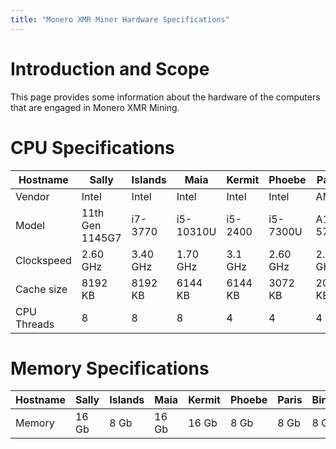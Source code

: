 ```yaml
---
title: "Monero XMR Miner Hardware Specifications"
---
```


# Introduction and Scope

This page provides some information about the hardware of the computers that are engaged in Monero XMR Mining.

# CPU Specifications

| Hostname    | Sally           | Islands          | Maia      | Kermit  | Phoebe    | Paris    | Bingo       |
| ----------- | --------------- | ---------------- | --------- | ------- | --------- |----------|-------------|
| Vendor      | Intel           | Intel            | Intel     | Intel   | Intel     | AMD      | AMD         |
| Model       | 11th Gen 1145G7 | i7-3770          | i5-10310U | i5-2400 | i5-7300U  | A10-5700 | AMD-A9-9420 |
| Clockspeed  | 2.60 GHz        | 3.40 GHz         | 1.70 GHz  | 3.1 GHz | 2.60 GHz  | 2.60 GHz | 3.0 GHz     |
| Cache size  | 8192 KB         | 8192 KB          | 6144 KB   | 6144 KB | 3072 KB   | 2048 KB  | 1024 KB     |
| CPU Threads | 8               | 8                | 8         | 4       | 4         | 4        | 2           |

# Memory Specifications

| Hostname    | Sally           | Islands          | Maia      | Kermit  | Phoebe    | Paris    | Bingo |
| ----------- | --------------- | ---------------- | --------- | ------- | --------- |----------|-------|
| Memory      | 16 Gb           | 8 Gb             | 16 Gb     | 16 Gb   | 8 Gb      | 8 Gb     | 8 Gb  |




